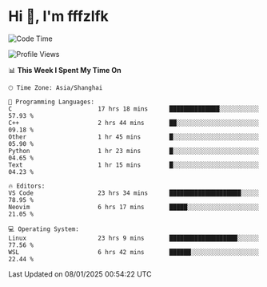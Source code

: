 # Hi 👋, I'm fffzlfk

<!--START_SECTION:waka-->
![Code Time](http://img.shields.io/badge/Code%20Time-1%2C106%20hrs%2022%20mins-blue)

![Profile Views](http://img.shields.io/badge/Profile%20Views-0-blue)

📊 **This Week I Spent My Time On** 

```text
🕑︎ Time Zone: Asia/Shanghai

💬 Programming Languages: 
C                        17 hrs 18 mins      ██████████████░░░░░░░░░░░   57.93 % 
C++                      2 hrs 44 mins       ██░░░░░░░░░░░░░░░░░░░░░░░   09.18 % 
Other                    1 hr 45 mins        █░░░░░░░░░░░░░░░░░░░░░░░░   05.90 % 
Python                   1 hr 23 mins        █░░░░░░░░░░░░░░░░░░░░░░░░   04.65 % 
Text                     1 hr 15 mins        █░░░░░░░░░░░░░░░░░░░░░░░░   04.23 % 

🔥 Editors: 
VS Code                  23 hrs 34 mins      ████████████████████░░░░░   78.95 % 
Neovim                   6 hrs 17 mins       █████░░░░░░░░░░░░░░░░░░░░   21.05 % 

💻 Operating System: 
Linux                    23 hrs 9 mins       ███████████████████░░░░░░   77.56 % 
WSL                      6 hrs 42 mins       ██████░░░░░░░░░░░░░░░░░░░   22.44 % 
```


 Last Updated on 08/01/2025 00:54:22 UTC
<!--END_SECTION:waka-->
